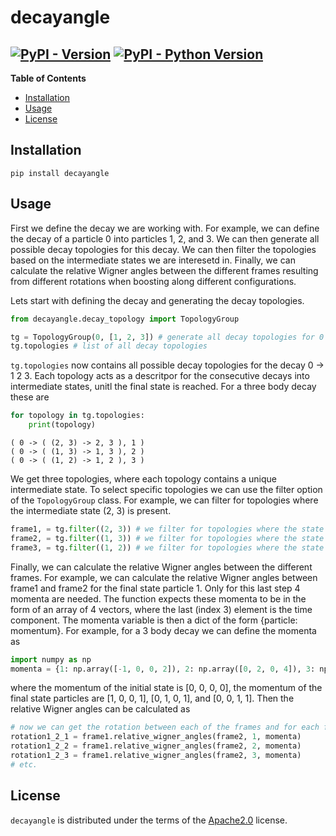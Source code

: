 # decayangle

<!-- [![PyPI - Version](https://img.shields.io/pypi/v/decayangle.svg)](https://pypi.org/project/decayangle)
[![PyPI - Python Version](https://img.shields.io/pypi/pyversions/decayangle.svg)](https://pypi.org/project/decayangle) -->


[![PyPI - Version](https://img.shields.io/pypi/v/decayangle.svg)](https://test.pypi.org/project/decayangle/)
[![PyPI - Python Version](https://img.shields.io/pypi/pyversions/decayangle.svg)](https://test.pypi.org/project/decayangle/)
-----

**Table of Contents**

- [Installation](#installation)
- [Usage](#usage)
- [License](#license)

## Installation

```console
pip install decayangle
```
## Usage
First we define the decay we are working with. For example, we can define the decay of a particle 0 into particles 1, 2, and 3. We can then generate all possible decay topologies for this decay. We can then filter the topologies based on the intermediate states we are interesetd in. Finally, we can calculate the relative Wigner angles between the different frames resulting from different rotations when boosting along different configurations.

Lets start with defining the decay and generating the decay topologies.
```python
from decayangle.decay_topology import TopologyGroup

tg = TopologyGroup(0, [1, 2, 3]) # generate all decay topologies for 0 -> 1 2 3
tg.topologies # list of all decay topologies
```
```tg.topologies``` now contains all possible decay topologies for the decay 0 -> 1 2 3. Each topology acts as a descritpor for the consecutive decays into intermediate states, unitl the final state is reached. For a three body decay these are
```python
for topology in tg.topologies:
    print(topology)
```
```console
( 0 -> ( (2, 3) -> 2, 3 ), 1 )
( 0 -> ( (1, 3) -> 1, 3 ), 2 )
( 0 -> ( (1, 2) -> 1, 2 ), 3 )
```

We get three topologies, where each topology contains a unique intermediate state.
To select specific topologies we can use the filter option of the ```TopologyGroup``` class. For example, we can filter for topologies where the intermediate state (2, 3) is present.
```python	
frame1, = tg.filter((2, 3)) # we filter for topologies where the state (2, 3) is present 
frame2, = tg.filter((1, 3)) # we filter for topologies where the state (1, 3) is present
frame3, = tg.filter((1, 2)) # we filter for topologies where the state (1, 2) is present
```

Finally, we can calculate the relative Wigner angles between the different frames. For example, we can calculate the relative Wigner angles between frame1 and frame2 for the final state particle 1. Only for this last step 4 momenta are needed. 
The function expects these momenta to be in the form of an array of 4 vectors, where the last (index 3) element is the time component. The momenta variable is then a dict of the form {particle: momentum}. For example, for a 3 body decay we can define the momenta as
```python	
import numpy as np
momenta = {1: np.array([-1, 0, 0, 2]), 2: np.array([0, 2, 0, 4]), 3: np.array([0, 0, 0.3, 2])}
```
where the momentum of the initial state is [0, 0, 0, 0], the momentum of the final state particles are [1, 0, 0, 1], [0, 1, 0, 1], and [0, 0, 1, 1]. Then the relative Wigner angles can be calculated as

```python
# now we can get the rotation between each of the frames and for each final state particle
rotation1_2_1 = frame1.relative_wigner_angles(frame2, 1, momenta)
rotation1_2_2 = frame1.relative_wigner_angles(frame2, 2, momenta)
rotation1_2_3 = frame1.relative_wigner_angles(frame2, 3, momenta)
# etc.
```


## License

`decayangle` is distributed under the terms of the [Apache2.0](https://www.apache.org/licenses/LICENSE-2.0) license.
